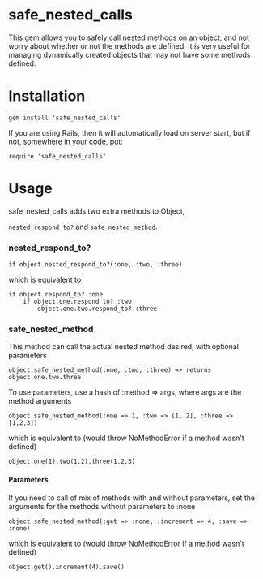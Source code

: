 # safe_nested_calls #

This gem allows you to safely call nested methods 
on an object, and not worry about whether or not
the methods are defined. It is very useful for 
managing dynamically created objects that may not
have some methods defined.

# Installation #

    gem install 'safe_nested_calls'
  
If you are using Rails, then it will automatically load 
on server start, but if not, somewhere in your code, put:

    require 'safe_nested_calls'

# Usage #

safe_nested_calls adds two extra methods to Object,
	
  `nested_respond_to?` and `safe_nested_method`.

### nested_respond_to? ###
		
	if object.nested_respond_to?(:one, :two, :three)
      
which is equivalent to

	if object.respond_to? :one
		if object.one.respond_to? :two
			object.one.two.respond_to? :three

  
### safe_nested_method ###

This method can call the actual nested method desired, with optional parameters

    object.safe_nested_method(:one, :two, :three) => returns object.one.two.three
      
To use parameters, use a hash of :method => args, where args are the method arguments

    object.safe_nested_method(:one => 1, :two => [1, 2], :three => [1,2,3])
      
which is equivalent to (would throw NoMethodError if a method wasn't defined)

    object.one(1).two(1,2).three(1,2,3)
      

#### Parameters #####

If you need to call of mix of methods with and without parameters, set the arguments for 
the methods without parameters to :none

    object.safe_nested_method(:get => :none, :increment => 4, :save => :none)
      
which is equivalent to (would throw NoMethodError if a method wasn't defined)

    object.get().increment(4).save()

